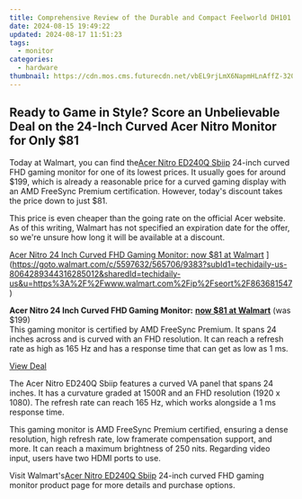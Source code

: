 ```yaml
---
title: Comprehensive Review of the Durable and Compact Feelworld DH101 Portable Monitor
date: 2024-08-15 19:49:22
updated: 2024-08-17 11:51:23
tags:
  - monitor
categories:
  - hardware
thumbnail: https://cdn.mos.cms.futurecdn.net/vbEL9rjLmX6NapmHLnAffZ-320-80.jpg
---
```


## Ready to Game in Style? Score an Unbelievable Deal on the 24-Inch Curved Acer Nitro Monitor for Only $81

Today at Walmart, you can find the[Acer Nitro ED240Q Sbiip](https://goto.walmart.com/c/5597632/565706/9383?subId1=techidaily-us-9012241473682263508&sharedId=techidaily-us&u=https%3A%2F%2Fwww.walmart.com%2Fip%2Fseort%2F863681547) 24-inch curved FHD gaming monitor for one of its lowest prices. It usually goes for around $199, which is already a reasonable price for a curved gaming display with an AMD FreeSync Premium certification. However, today's discount takes the price down to just $81.

 This price is even cheaper than the going rate on the official Acer website. As of this writing, Walmart has not specified an expiration date for the offer, so we're unsure how long it will be available at a discount.

[Acer Nitro 24 Inch Curved FHD Gaming Monitor: now $81 at Walmart](https://cdn.mos.cms.futurecdn.net/TkYKybHjX22dLQAitAoMeC-200-100.jpg "Acer Nitro 24 Inch Curved FHD Gaming Monitor: now $81 at Walmart") ](https://goto.walmart.com/c/5597632/565706/9383?subId1=techidaily-us-8064289344316285012&sharedId=techidaily-us&u=https%3A%2F%2Fwww.walmart.com%2Fip%2Fseort%2F863681547)

**Acer Nitro 24 Inch Curved FHD Gaming Monitor:** [**now $81 at Walmart**](https://goto.walmart.com/c/5597632/565706/9383?subId1=techidaily-us-8407850270453663568&sharedId=techidaily-us&u=https%3A%2F%2Fwww.walmart.com%2Fip%2Fseort%2F863681547) (was $199)  
 This gaming monitor is certified by AMD FreeSync Premium. It spans 24 inches across and is curved with an FHD resolution. It can reach a refresh rate as high as 165 Hz and has a response time that can get as low as 1 ms.

[View Deal](https://goto.walmart.com/c/5597632/565706/9383?subId1=techidaily-us-8064289344316285012&sharedId=techidaily-us&u=https%3A%2F%2Fwww.walmart.com%2Fip%2Fseort%2F863681547)

 The Acer Nitro ED240Q Sbiip features a curved VA panel that spans 24 inches. It has a curvature graded at 1500R and an FHD resolution (1920 x 1080). The refresh rate can reach 165 Hz, which works alongside a 1 ms response time.

 This gaming monitor is AMD FreeSync Premium certified, ensuring a dense resolution, high refresh rate, low framerate compensation support, and more. It can reach a maximum brightness of 250 nits. Regarding video input, users have two HDMI ports to use.

 Visit Walmart's[Acer Nitro ED240Q Sbiip](https://goto.walmart.com/c/5597632/565706/9383?subId1=techidaily-us-9012241473682263508&sharedId=techidaily-us&u=https%3A%2F%2Fwww.walmart.com%2Fip%2Fseort%2F863681547) 24-inch curved FHD gaming monitor product page for more details and purchase options.

<ins class="adsbygoogle"
     style="display:block"
     data-ad-format="autorelaxed"
     data-ad-client="ca-pub-7571918770474297"
     data-ad-slot="1223367746"></ins>



<ins class="adsbygoogle"
     style="display:block"
     data-ad-client="ca-pub-7571918770474297"
     data-ad-slot="8358498916"
     data-ad-format="auto"
     data-full-width-responsive="true"></ins>
